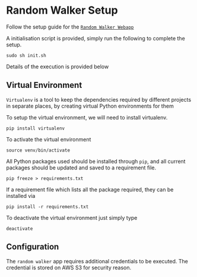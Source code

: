 # Random Walker Setup

Follow the setup guide for the [`Random Walker Webapp`](https://github.com/randomwalker-io/random_walker_webapp/blob/master/setup.md)

A initialisation script is provided, simply run the following to complete the
setup.

```
sudo sh init.sh
```

Details of the execution is provided below


## Virtual Environment

`Virtualenv` is a tool to keep the dependencies required by different
projects in separate places, by creating virtual Python environments
for them

To setup the virtual environment, we will need to install virtualenv.

```
pip install virtualenv

```

To activate the virtual environment
```
source venv/bin/activate
```

All Python packages used should be installed through `pip`, and all
current packages should be updated and saved to a requirement file.

```
pip freeze > requirements.txt
```

If a requirement file which lists all the package required, they can
be installed via

```
pip install -r requirements.txt
```

To deactivate the virtual environment just simply type
```
deactivate
```


## Configuration

The `random walker` app requires additional credentials to be executed. The
credential is stored on AWS S3 for security reason.

